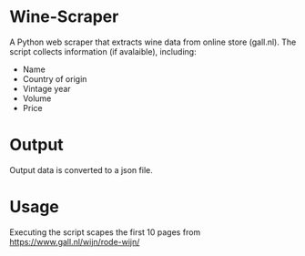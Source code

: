 # Wine-Scraper
A Python web scraper that extracts wine data from online store (gall.nl). The script collects information (if avalaible), including:
-  Name
-  Country of origin
-  Vintage year
-  Volume
-  Price

# Output
Output data is converted to a json file.

# Usage
Executing the script scapes the first 10 pages from https://www.gall.nl/wijn/rode-wijn/
